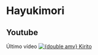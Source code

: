 # Hayukimori

## Youtube

Último vídeo
[![{double amv} Kirito](http://img.youtube.com/vi/-BEfpHvUhrI/0.jpg)](http://www.youtube.com/watch?v=-BEfpHvUhrI "{double amv} Kirito")
